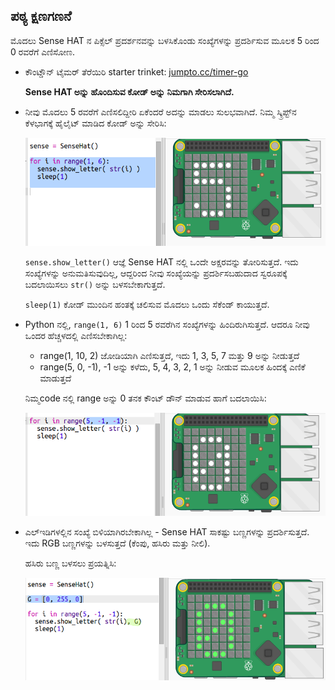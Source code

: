 ## ಪಠ್ಯ ಕ್ಷಣಗಣನೆ

ಮೊದಲು Sense HAT ನ ಪಿಕ್ಸೆಲ್ ಪ್ರದರ್ಶನವನ್ನು ಬಳಸಿಕೊಂಡು ಸಂಖ್ಯೆಗಳನ್ನು ಪ್ರದರ್ಶಿಸುವ ಮೂಲಕ 5 ರಿಂದ 0 ರವರೆಗೆ ಎಣಿಸೋಣ.

+ ಕೌಂಟ್ಡೌನ್ ಟೈಮರ್ ತೆರೆಯಿರಿ starter trinket: <a href="http://jumpto.cc/timer-go" target="_blank">jumpto.cc/timer-go</a>
    
    **Sense HAT ಅನ್ನು ಹೊಂದಿಸುವ ಕೋಡ್ ಅನ್ನು ನಿಮಗಾಗಿ ಸೇರಿಸಲಾಗಿದೆ.**

+ ನೀವು ಮೊದಲು 5 ರವರೆಗೆ ಎಣಿಸಲಿದ್ದೀರಿ ಏಕೆಂದರೆ ಅದನ್ನು ಮಾಡಲು ಸುಲಭವಾಗಿದೆ. ನಿಮ್ಮ ಸ್ಕ್ರಿಪ್ಟ್‌ನ ಕೆಳಭಾಗಕ್ಕೆ ಹೈಲೈಟ್ ಮಾಡಿದ ಕೋಡ್ ಅನ್ನು ಸೇರಿಸಿ:
    
    ![ಸ್ಕ್ರೀನ್‍ಶಾಟ್](images/timer-count.png)
    
    `sense.show_letter()` ಆಜ್ಞೆ Sense HAT ನಲ್ಲಿ ಒಂದೇ ಅಕ್ಷರವನ್ನು ತೋರಿಸುತ್ತದೆ. ಇದು ಸಂಖ್ಯೆಗಳನ್ನು ಅನುಮತಿಸುವುದಿಲ್ಲ, ಆದ್ದರಿಂದ ನೀವು ಸಂಖ್ಯೆಯನ್ನು ಪ್ರದರ್ಶಿಸಬಹುದಾದ ಸ್ವರೂಪಕ್ಕೆ ಬದಲಾಯಿಸಲು `str()` ಅನ್ನು ಬಳಸಬೇಕಾಗುತ್ತದೆ.
    
    `sleep(1)` ಕೋಡ್ ಮುಂದಿನ ಹಂತಕ್ಕೆ ಚಲಿಸುವ ಮೊದಲು ಒಂದು ಸೆಕೆಂಡ್ ಕಾಯುತ್ತದೆ.

+ Python ನಲ್ಲಿ, `range(1, 6)` 1 ರಿಂದ 5 ರವರೆಗಿನ ಸಂಖ್ಯೆಗಳನ್ನು ಹಿಂದಿರುಗಿಸುತ್ತದೆ. ಆದರೂ ನೀವು ಒಂದರ ಹೆಚ್ಚಳದಲ್ಲಿ ಎಣಿಸಬೇಕಾಗಿಲ್ಲ:
    
    + range(1, 10, 2) ಜೋಡಿಯಾಗಿ ಎಣಿಸುತ್ತದೆ, ಇದು 1, 3, 5, 7 ಮತ್ತು 9 ಅನ್ನು ನೀಡುತ್ತದೆ
    + range(5, 0, -1), -1 ಅನ್ನು ಕಳೆದು, 5, 4, 3, 2, 1 ಅನ್ನು ನೀಡುವ ಮೂಲಕ ಹಿಂದಕ್ಕೆ ಎಣಿಕೆ ಮಾಡುತ್ತದೆ
    
    ನಿಮ್ಮcode ನಲ್ಲಿ range ಅನ್ನು 0 ತನಕ ಕೌಂಟ್ ಡೌನ್ ಮಾಡುವ ಹಾಗೆ ಬದಲಾಯಿಸಿ:
    
    ![ಸ್ಕ್ರೀನ್‍ಶಾಟ್](images/timer-numbers.png)

+ ಎಲ್ಇಡಿಗಳಲ್ಲಿನ ಸಂಖ್ಯೆ ಬಿಳಿಯಾಗಿರಬೇಕಾಗಿಲ್ಲ - Sense HAT ಸಾಕಷ್ಟು ಬಣ್ಣಗಳನ್ನು ಪ್ರದರ್ಶಿಸುತ್ತದೆ. ಇದು RGB ಬಣ್ಣಗಳನ್ನು ಬಳಸುತ್ತದೆ (ಕೆಂಪು, ಹಸಿರು ಮತ್ತು ನೀಲಿ).
    
    ಹಸಿರು ಬಣ್ಣ ಬಳಸಲು ಪ್ರಯತ್ನಿಸಿ:
    
    ![ಸ್ಕ್ರೀನ್‍ಶಾಟ್](images/timer-green.png)